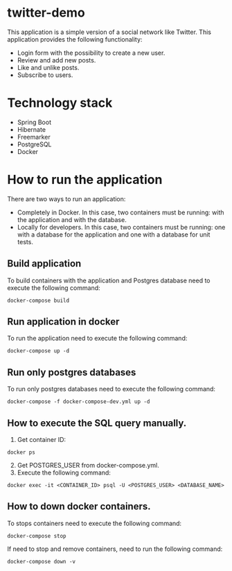# twitter-demo
This application is a simple version of a social network like Twitter. This application provides the following
functionality:
- Login form with the possibility to create a new user.
- Review and add new posts.
- Like and unlike posts.
- Subscribe to users.

# Technology stack
- Spring Boot
- Hibernate
- Freemarker
- PostgreSQL
- Docker

# How to run the application
There are two ways to run an application:
- Completely in Docker. In this case, two containers must be running: with the application and with the database.
- Locally for developers. In this case, two containers must be running: one with a database for the application and one
with a database for unit tests.

## Build application
To build containers with the application and Postgres database need to execute the following command:
```
docker-compose build
```

## Run application in docker
To run the application need to execute the following command:
```
docker-compose up -d
```

## Run only postgres databases
To run only postgres databases need to execute the following command:
```
docker-compose -f docker-compose-dev.yml up -d
```

## How to execute the SQL query manually.
1. Get container ID: 
```
docker ps
```
2. Get POSTGRES_USER from docker-compose.yml.
3. Execute the following command:
```
docker exec -it <CONTAINER_ID> psql -U <POSTGRES_USER> <DATABASE_NAME>
```

## How to down docker containers.
To stops containers need to execute the following command:
```
docker-compose stop
```
If need to stop and remove containers, need to run the following command:
```
docker-compose down -v
```

